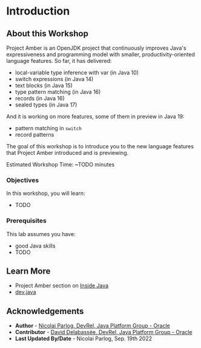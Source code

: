# Introduction

## About this Workshop

Project Amber is an OpenJDK project that continuously improves Java's expressiveness and programming model with smaller, productivity-oriented language features.
So far, it has delivered:

* local-variable type inference with var (in Java 10)
* switch expressions (in Java 14)
* text blocks (in Java 15)
* type pattern matching (in Java 16)
* records (in Java 16)
* sealed types (in Java 17)

And it is working on more features, some of them in preview in Java 19:

* pattern matching in `switch`
* record patterns

The goal of this workshop is to introduce you to the new language features that Project Amber introduced and is previewing.

Estimated Workshop Time: ~TODO minutes

### Objectives

In this workshop, you will learn:

* TODO

### Prerequisites

This lab assumes you have:

* good Java skills
* TODO


## Learn More

* Project Amber section on [Inside Java](https://inside.java/tag/amber)
* [dev.java](https://dev.java)


## Acknowledgements

* **Author** - [Nicolai Parlog, DevRel, Java Platform Group - Oracle](https://nipafx.dev/)
* **Contributor** -  [David Delabassée, DevRel, Java Platform Group - Oracle](https://twitter.com/delabassee)
* **Last Updated By/Date** - Nicolai Parlog, Sep. 19th 2022
